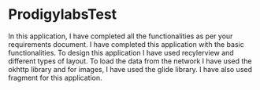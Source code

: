 # ProdigylabsTest
In this application, I have completed all the functionalities as per your requirements document.
I have completed this application with the basic functionalities.
To design this application I have used recylerview and different types of layout.
To load the data from the network I have used the okhttp library and for images, I have used the glide library.
I have also used fragment for this application.
